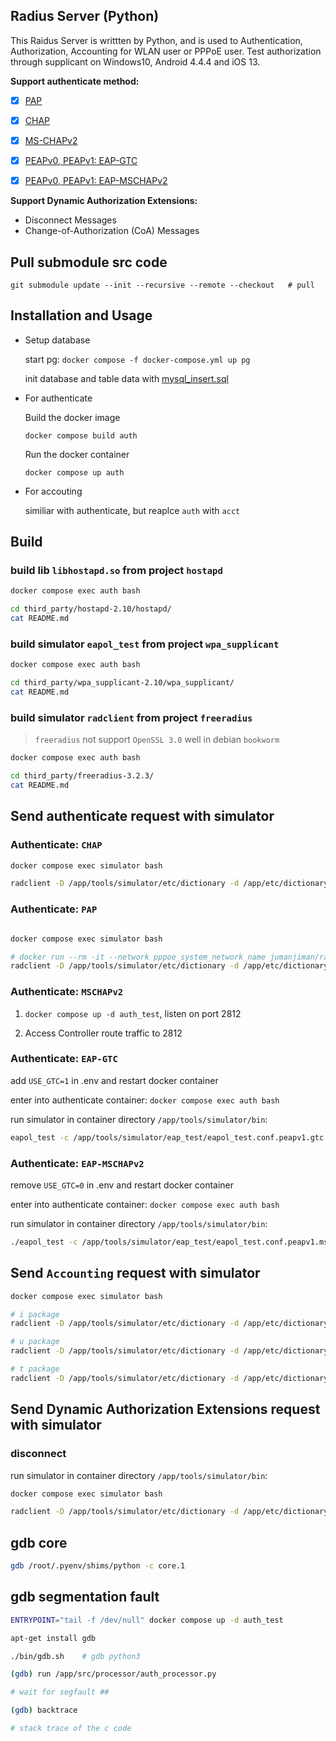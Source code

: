 ## Radius Server (Python)

This Raidus Server is writtten by Python, and is used to Authentication, Authorization, Accounting for WLAN user or PPPoE user.
Test authorization through supplicant on Windows10, Android 4.4.4 and iOS 13.

**Support authenticate method:**

- [x] [PAP](https://www.rfc-editor.org/rfc/rfc1334.html)

- [x] [CHAP](https://www.rfc-editor.org/rfc/rfc1994.html)

- [x] [MS-CHAPv2](https://www.rfc-editor.org/rfc/rfc2759.html)

- [x] [PEAPv0, PEAPv1: EAP-GTC](https://tools.ietf.org/html/draft-josefsson-pppext-eap-tls-eap-05)

- [x] [PEAPv0, PEAPv1: EAP-MSCHAPv2](https://tools.ietf.org/html/draft-kamath-pppext-peapv0-00)

**Support Dynamic Authorization Extensions:**

- Disconnect Messages
- Change-of-Authorization (CoA) Messages


## Pull submodule src code
  ```
  git submodule update --init --recursive --remote --checkout   # pull
  ```


## Installation and Usage

- Setup database

  start pg:  `docker compose -f docker-compose.yml up pg`

  init database and table data with [mysql_insert.sql](https://github.com/zeroleo12345/radius_server_python/blob/master/data/db/mysql_insert.sql)

- For authenticate

  Build the docker image

  `docker compose build auth`

  Run the docker container

  `docker compose up auth`

- For accouting

  similiar with authenticate, but reaplce `auth` with `acct`


## Build

### build lib `libhostapd.so` from project `hostapd`

```bash
docker compose exec auth bash

cd third_party/hostapd-2.10/hostapd/
cat README.md
```


### build simulator `eapol_test` from project `wpa_supplicant`

```bash
docker compose exec auth bash

cd third_party/wpa_supplicant-2.10/wpa_supplicant/
cat README.md
```


### build simulator `radclient` from project `freeradius`
> `freeradius` not support `OpenSSL 3.0` well in debian `bookworm`

```bash
docker compose exec auth bash

cd third_party/freeradius-3.2.3/
cat README.md
```


## Send authenticate request with simulator

### Authenticate: `CHAP`

```bash
docker compose exec simulator bash

radclient -D /app/tools/simulator/etc/dictionary -d /app/etc/dictionary auth:1812  auth  'testing123'  < /app/tools/simulator/radius_test/auth/chap.conf
```


### Authenticate: `PAP`

```bash

docker compose exec simulator bash

# docker run --rm -it --network pppoe_system_network_name jumanjiman/radclient:latest \
radclient -D /app/tools/simulator/etc/dictionary -d /app/etc/dictionary auth:1812  auth  'testing123'  < /app/tools/simulator/radius_test/auth/pap.conf
```


### Authenticate: `MSCHAPv2`

1. `docker compose up -d auth_test`, listen on port 2812

2. Access Controller route traffic to 2812



### Authenticate: `EAP-GTC`

add `USE_GTC=1` in .env and restart docker container

enter into authenticate container: `docker compose exec auth bash`

run simulator in container directory `/app/tools/simulator/bin`:

```bash
eapol_test -c /app/tools/simulator/eap_test/eapol_test.conf.peapv1.gtc -a auth -p 1812 -s testing123 -r 0 -N 30:s:FF-FF-FF-FF-FF-FF -N 32:s:AC
```


### Authenticate: `EAP-MSCHAPv2`

remove `USE_GTC=0` in .env and restart docker container

enter into authenticate container: `docker compose exec auth bash`

run simulator in container directory `/app/tools/simulator/bin`:

```bash
./eapol_test -c /app/tools/simulator/eap_test/eapol_test.conf.peapv1.mschapv2 -a auth -p 1812 -s testing123 -r 0 -N 30:s:FF-FF-FF-FF-FF-FF -N 32:s:AC
```


## Send `Accounting` request with simulator

```bash
docker compose exec simulator bash

# i package
radclient -D /app/tools/simulator/etc/dictionary -d /app/etc/dictionary acct:1813  acct  'testing123'  < /app/tools/simulator/radius_test/acct/i.conf

# u package
radclient -D /app/tools/simulator/etc/dictionary -d /app/etc/dictionary acct:1813  acct  'testing123'  < /app/tools/simulator/radius_test/acct/u.conf

# t package
radclient -D /app/tools/simulator/etc/dictionary -d /app/etc/dictionary acct:1813  acct  'testing123'  < /app/tools/simulator/radius_test/acct/t.conf
```


## Send Dynamic Authorization Extensions request with simulator
  
### disconnect

run simulator in container directory `/app/tools/simulator/bin`:

```bash
docker compose exec simulator bash

radclient -D /app/tools/simulator/etc/dictionary -d /app/etc/dictionary dae:3799  disconnect  'testing123'  < /app/tools/simulator/radius_test/dae/disconnect.conf
```


## gdb core
```bash
gdb /root/.pyenv/shims/python -c core.1 
```


## gdb segmentation fault
```bash
ENTRYPOINT="tail -f /dev/null" docker compose up -d auth_test

apt-get install gdb

./bin/gdb.sh    # gdb python3

(gdb) run /app/src/processor/auth_processor.py

# wait for segfault ##

(gdb) backtrace

# stack trace of the c code
```
